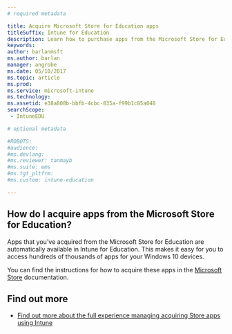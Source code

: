 ```yaml
---
# required metadata

title: Acquire Microsoft Store for Education apps
titleSuffix: Intune for Education
description: Learn how to purchase apps from the Microsoft Store for Education.
keywords:
author: barlanmsft
ms.author: barlan
manager: angrobe
ms.date: 05/10/2017
ms.topic: article
ms.prod:
ms.service: microsoft-intune
ms.technology:
ms.assetid: e38a808b-bbfb-4cbc-835a-f99b1c85a048
searchScope:
 - IntuneEDU

# optional metadata

#ROBOTS:
#audience:
#ms.devlang:
#ms.reviewer: tanmayb
#ms.suite: ems
#ms.tgt_pltfrm:
#ms.custom: intune-education

---
```


## How do I acquire apps from the Microsoft Store for Education?

Apps that you've acquired from the Microsoft Store for Education are automatically available in Intune for Education. This makes it easy for you to access hundreds of thousands of apps for your Windows 10 devices.

You can find the instructions for how to acquire these apps in the [Microsoft Store](https://docs.microsoft.com/microsoft-store/acquire-apps-windows-store-for-business#acquire-apps) documentation.

## Find out more

- [Find out more about the full experience managing acquiring Store apps using Intune](https://docs.microsoft.com/intune/deploy-use/manage-apps-you-purchased-from-the-windows-store-for-business-with-microsoft-intune)
